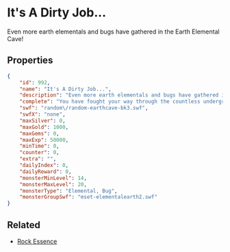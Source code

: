 # It's A Dirty Job...

Even more earth elementals and bugs have gathered in the Earth Elemental Cave!

## Properties

```json
{
    "id": 992,
    "name": "It's A Dirty Job...",
    "description": "Even more earth elementals and bugs have gathered in the Earth Elemental Cave!",
    "complete": "You have fought your way through the countless underground perils of the Earth Elemental cave and stand victorious in the bright sunlight... but you really could use a bath.",
    "swf": "random\/random-earthcave-bk3.swf",
    "swfX": "none",
    "maxSilver": 0,
    "maxGold": 1000,
    "maxGems": 0,
    "maxExp": 50000,
    "minTime": 0,
    "counter": 0,
    "extra": "",
    "dailyIndex": 0,
    "dailyReward": 0,
    "monsterMinLevel": 14,
    "monsterMaxLevel": 20,
    "monsterType": "Elemental, Bug",
    "monsterGroupSwf": "mset-elementalearth2.swf"
}
```

## Related

- [Rock Essence](../items/8155-rock-essence.md)

